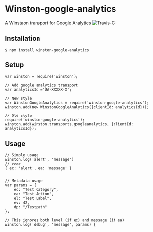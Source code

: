 # Winston-google-analytics

A Winstaon transport for Google Analytics
![Travis-CI](https://travis-ci.org/andersjanmyr/winston-google-analytics.svg?branch=master)

## Installation

```
$ npm install winston-google-analytics
```

## Setup

```
var winston = require('winston');

// Add google analytics transport
var analyticsId ='UA-XXXXX-X';

// New style
var WinstonGoogleAnalytics = require('winston-google-analytics');
winston.add(new WinstonGoogleAnalytics({clientId: analyticsId}));

// Old style
require('winston-google-analytics');
winston.add(winston.transports.googleanalytics, {clientId: analyticsId});
```

## Usage

```
// Simple usage
winston.log('alert', 'message')
// >>>>
{ ec: 'alert', ea: 'message' }


// Metadata usage
var params = {
    ec: "Test Category",
    ea: "Test Action",
    el: "Test Label",
    ev: 42,
    dp: "/Testpath"
};

// This ignores both level (if ec) and message (if ea)
winston.log('debug', 'message', params) {

